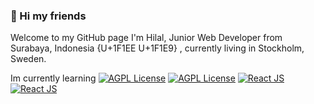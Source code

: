 ### 👋 Hi my friends

Welcome to my GitHub page
I'm Hilal, Junior Web Developer from Surabaya, Indonesia {U+1F1EE U+1F1E9} , currently living in Stockholm, Sweden.

Im currently learning
[![AGPL License](https://camo.githubusercontent.com/533da8800843b57b91a3227ce7d151ca865a0eeaae675715e209c0092314fa96/68747470733a2f2f696d672e736869656c64732e696f2f62616467652f2d52656163742d3435623864383f7374796c653d666c61742d737175617265266c6f676f3d7265616374266c6f676f436f6c6f723d7768697465)](http://www.gnu.org/licenses/agpl-3.0) [![AGPL License](https://camo.githubusercontent.com/533da8800843b57b91a3227ce7d151ca865a0eeaae675715e209c0092314fa96/68747470733a2f2f696d672e736869656c64732e696f2f62616467652f2d52656163742d3435623864383f7374796c653d666c61742d737175617265266c6f676f3d7265616374266c6f676f436f6c6f723d7768697465)](http://www.gnu.org/licenses/agpl-3.0)
[![React JS](https://travis-ci.org/joemccann/dillinger.svg?branch=master)](https://travis-ci.org/joemccann/dillinger)
[![React JS](https://travis-ci.org/joemccann/dillinger.svg?branch=master)](https://travis-ci.org/joemccann/dillinger)

<!--
**iamuhilal/iamuhilal** is a ✨ _special_ ✨ repository because its `README.md` (this file) appears on your GitHub profile.

Here are some ideas to get you started:

- 🔭 I’m currently working on ...
- 🌱 I’m currently learning ...
- 👯 I’m looking to collaborate on ...
- 🤔 I’m looking for help with ...
- 💬 Ask me about ...
- 📫 How to reach me: ...
- 😄 Pronouns: ...
- ⚡ Fun fact: ...
-->

